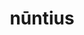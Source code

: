 ---
title: nūntius
meaning: messenger
pos: noun
stem: nūnti
genend: ī
abbgender: m.
abbgender2: masc.
gender: masculine
declension: second
six: y
---